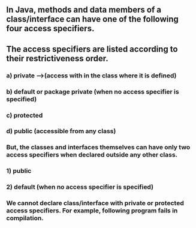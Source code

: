 ## In Java, methods and data members of a class/interface can have one of the following four access specifiers. 
## The access specifiers are listed according to their restrictiveness order.

### a) private -->(access with in the class where it is defined)
### b) default or package private (when no access specifier is specified)
### c) protected
### d) public (accessible from any class)

### But, the classes and interfaces themselves can have only two access specifiers when declared outside any other class.
### 1) public
### 2) default (when no access specifier is specified)
### We cannot declare class/interface with private or protected access specifiers. For example, following program fails in compilation.